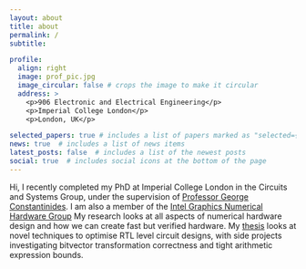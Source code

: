 ```yaml
---
layout: about
title: about
permalink: /
subtitle: 

profile:
  align: right
  image: prof_pic.jpg
  image_circular: false # crops the image to make it circular
  address: >
    <p>906 Electronic and Electrical Engineering</p>
    <p>Imperial College London</p>
    <p>London, UK</p>

selected_papers: true # includes a list of papers marked as "selected={true}"
news: true  # includes a list of news items
latest_posts: false  # includes a list of the newest posts
social: true  # includes social icons at the bottom of the page
---
```


Hi, I recently completed my PhD at Imperial College London in the Circuits and Systems Group, under the supervision of [Professor George Constantinides](https://cas.ee.ic.ac.uk/people/gac1/). I am also a member of the [Intel Graphics Numerical Hardware Group](https://www.intel.com/content/www/us/en/developer/topic-technology/open/graphics-numerical-hardware/overview.html)
My research looks at all aspects of numerical hardware design and how we can create fast but verified hardware. My [thesis](/assets/pdf/Thesis_Imperial.pdf) looks at novel techniques to optimise RTL level circuit designs, with side projects investigating bitvector transformation correctness and tight arithmetic expression bounds.